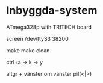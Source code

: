 # Inbyggda-system
ATmega328p with TRITECH board

screen /dev/ttyS3 38200

make
make clean

ctrl+a -> k -> y


altgr + vänster om vänster pil(<|>)
